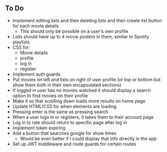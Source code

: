 ## To Do
- Implement editing lists and then deleting lists and then create list button for each movie details
    - This should only be possible on a user's own profile
- Lists should have up to 4 movie posters in them, similar to Spotify playlists
- CSS for:
    - Movie details
    - profile
    - log in
    - register
- Implement auth guards
- Put movies on left and lists on right of user profile (or top or bottom but show them both in their own encapsulated sections)
- If logged in user has no movies watched it should display a search option to find movies on their profile
- Make it so that scrolling down loads more results on home page
- Update HTML/CSS for when elements are loading
- Pressing enter is the same as pressing search
- When a user logs in or registers, it takes them to their account page
- Log in to rate should return to specific page after log in
- Implement token expiring
- Add a button that searches google for show times
    - Would be even better if I could display that info directly in the app
- Set up JWT middleware and route guards for certain routes